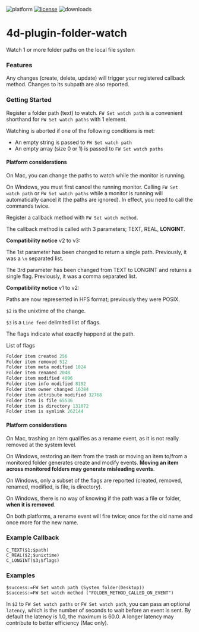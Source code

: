 ![platform](https://img.shields.io/static/v1?label=platform&message=osx-64%20|%20win-32%20|%20win-64&color=blue)
[![license](https://img.shields.io/github/license/miyako/4d-plugin-folder-watch)](LICENSE)
![downloads](https://img.shields.io/github/downloads/miyako/4d-plugin-folder-watch/total)

# 4d-plugin-folder-watch
Watch 1 or more folder paths on the local file system

### Features

Any changes (create, delete, update) will trigger your registered callback method. Changes to its subpath are also reported.

### Getting Started

Register a folder path (text) to watch. ``FW Set watch path`` is a convenient shorthand for ``FW Set watch paths`` with 1 element. 

Watching is aborted if one of the following conditions is met:

* An empty string is passed to ``FW Set watch path``
* An empty array (size 0 or 1) is passed to ``FW Set watch paths``

#### Platform considerations

On Mac, you can change the paths to watch while the monitor is running.

On Windows, you must first cancel the running monitor. Calling ``FW Set watch path`` or ``FW Set watch paths`` while a monitor is running will automatically cancel it (the paths are ignored). In effect, you need to call the commands twice.

Register a callback method with ``FW Set watch method``. 

The callback method is called with 3 parameters; TEXT, REAL, **LONGINT**.

**Compatibility notice** v2 to v3: 

The 1st parameter has been changed to return a single path. Previously, it was a ``\n`` separated list.

The 3rd parameter has been changed from TEXT to LONGINT and returns a single flag. Previously, it was a comma separated list.

**Compatibility notice** v1 to v2: 

Paths are now represented in HFS format; previously they were POSIX.

``$2`` is the unixtime of the change.

``$3`` is a ``Line feed`` delimited list of flags.  

The flags indicate what exactly happend at the path.

List of flags 

```c
Folder item created 256
Folder item removed 512
Folder item meta modified 1024
Folder item renamed 2048
Folder item modified 4096
Folder item info modified 8192
Folder item owner changed 16384
Folder item attribute modified 32768
Folder item is file 65536
Folder item is directory 131072
Folder item is symlink 262144
```

#### Platform considerations

On Mac, trashing an item qualifies as a rename event, as it is not really removed at the system level.

On Windows, restoring an item from the trash or moving an item to/from a monitored folder generates create and modify events. **Moving an item across monitored folders may generate misleading events**.

On Windows, only a subset of the flags are reported (created, removed, renamed, modified, is file, is directory).

On Windows, there is no way of knowing if the path was a file or folder, **when it is removed**.

On both platforms, a rename event will fire twice; once for the old name and once more for the new name.

### Example Callback

```
C_TEXT($1;$path)
C_REAL($2;$unixtime)
C_LONGINT($3;$flags)
```

### Examples

```
$success:=FW Set watch path (System folder(Desktop))
$success:=FW Set watch method ("FOLDER_METHOD_CALLED_ON_EVENT")
```

In ``$2`` to ``FW Set watch paths`` or ``FW Set watch path``, you can pass an optional ``latency``, which is the number of seconds to wait before an event is sent. By default the latency is 1.0, the maximum is 60.0. A longer latency may contribute to better efficiency (Mac only).
